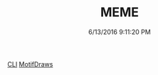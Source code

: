 ﻿---
title: MEME
date: 6/13/2016 9:11:20 PM
---

[CLI](T-MEME.CLI.html)
[MotifDraws](T-MEME.MotifDraws.html)

